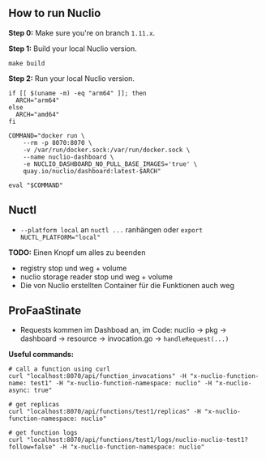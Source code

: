 ## How to run Nuclio

**Step 0:** Make sure you're on branch `1.11.x`.

**Step 1:** Build your local Nuclio version.

```shell
make build
```

**Step 2:** Run your local Nuclio version.

```shell
if [[ $(uname -m) -eq "arm64" ]]; then
  ARCH="arm64"
else
  ARCH="amd64"
fi

COMMAND="docker run \
    --rm -p 8070:8070 \
    -v /var/run/docker.sock:/var/run/docker.sock \
    --name nuclio-dashboard \
    -e NUCLIO_DASHBOARD_NO_PULL_BASE_IMAGES='true' \
    quay.io/nuclio/dashboard:latest-$ARCH"

eval "$COMMAND"
```


## Nuctl

- `--platform local` an `nuctl ...` ranhängen oder `export NUCTL_PLATFORM="local"`







**TODO:** Einen Knopf um alles zu beenden
- registry stop und weg + volume
- nuclio storage reader stop und weg + volume 
- Die von Nuclio erstellten Container für die Funktionen auch weg  

## ProFaaStinate

- Requests kommen im Dashboad an, im Code: nuclio &rarr; pkg &rarr; dashboard &rarr; resource &rarr; invocation.go &rarr; `handleRequest(...)`

**Useful commands:**
```shell
# call a function using curl
curl "localhost:8070/api/function_invocations" -H "x-nuclio-function-name: test1" -H "x-nuclio-function-namespace: nuclio" -H "x-nuclio-async: true"

# get replicas
curl "localhost:8070/api/functions/test1/replicas" -H "x-nuclio-function-namespace: nuclio"

# get function logs   
curl "localhost:8070/api/functions/test1/logs/nuclio-nuclio-test1?follow=false" -H "x-nuclio-function-namespace: nuclio"
```


